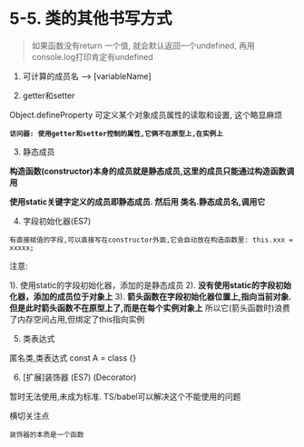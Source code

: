 # 5-5. 类的其他书写方式

> 如果函数没有return 一个值, 就会默认返回一个undefined, 再用console.log打印肯定有undefined

1. 可计算的成员名 --> [variableName]

2. getter和setter

Object.defineProperty 可定义某个对象成员属性的读取和设置, 这个略显麻烦

**`访问器: 使用getter和setter控制的属性,它俩不在原型上,在实例上`**

3. 静态成员

**构造函数(constructor)本身的成员就是静态成员,这里的成员只能通过构造函数调用**

**使用static关键字定义的成员即静态成员. 然后用 类名.静态成员名,调用它**

4. 字段初始化器(ES7)

`有直接赋值的字段,可以直接写在constructor外面,它会自动放在构造函数里: this.xxx = xxxxx;`

注意: 

1). 使用static的字段初始化器，添加的是静态成员
2). **没有使用static的字段初始化器，添加的成员位于对象上**
3). **箭头函数在字段初始化器位置上,指向当前对象. 但是此时箭头函数不在原型上了,而是在每个实例对象上**
所以它(箭头函数时)浪费了内存空间占用,但绑定了this指向实例


5. 类表达式

匿名类,类表达式
const A = class {}

6. [扩展]装饰器 (ES7) (Decorator)

暂时无法使用,未成为标准.  TS/babel可以解决这个不能使用的问题

横切关注点

`装饰器的本质是一个函数`
